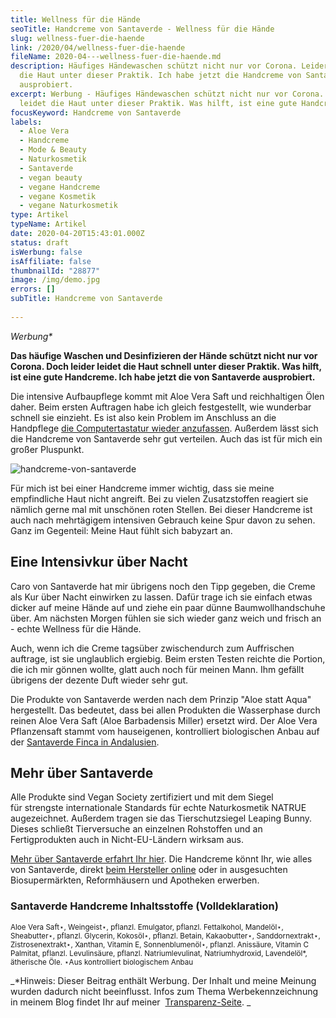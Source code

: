 ```yaml
---
title: Wellness für die Hände
seoTitle: Handcreme von Santaverde - Wellness für die Hände
slug: wellness-fuer-die-haende
link: /2020/04/wellness-fuer-die-haende
fileName: 2020-04---wellness-fuer-die-haende.md
description: Häufiges Händewaschen schützt nicht nur vor Corona. Leider leidet
  die Haut unter dieser Praktik. Ich habe jetzt die Handcreme von Santaverde
  ausprobiert.
excerpt: Werbung - Häufiges Händewaschen schützt nicht nur vor Corona. Leider
  leidet die Haut unter dieser Praktik. Was hilft, ist eine gute Handcreme.
focusKeyword: Handcreme von Santaverde
labels:
  - Aloe Vera
  - Handcreme
  - Mode & Beauty
  - Naturkosmetik
  - Santaverde
  - vegan beauty
  - vegane Handcreme
  - vegane Kosmetik
  - vegane Naturkosmetik
type: Artikel
typeName: Artikel
date: 2020-04-20T15:43:01.000Z
status: draft
isWerbung: false
isAffiliate: false
thumbnailId: "28877"
image: /img/demo.jpg
errors: []
subTitle: Handcreme von Santaverde
  
---
```


_Werbung\*_

**Das häufige Waschen und Desinfizieren der Hände schützt nicht nur vor Corona.
Doch leider leidet die Haut schnell unter dieser Praktik. Was hilft, ist eine
gute Handcreme. Ich habe jetzt die von Santaverde ausprobiert.**

Die intensive Aufbaupflege kommt mit Aloe Vera Saft und reichhaltigen Ölen
daher. Beim ersten Auftragen habe ich gleich festgestellt, wie wunderbar schnell
sie einzieht. Es ist also kein Problem im Anschluss an die Handpflege
[die Computertastatur wieder anzufassen](/2020/04/homeoffice-beauty-lieblinge/).
Außerdem lässt sich die Handcreme von Santaverde sehr gut verteilen. Auch das
ist für mich ein großer Pluspunkt.

![handcreme-von-santaverde](http://cardamonchai.com/wp-content/uploads/2020/04/santaverde-handcreme222-400x533.jpg)

Für mich ist bei einer Handcreme immer wichtig, dass sie meine empfindliche Haut
nicht angreift. Bei zu vielen Zusatzstoffen reagiert sie nämlich gerne mal mit
unschönen roten Stellen. Bei dieser Handcreme ist auch nach mehrtägigem
intensiven Gebrauch keine Spur davon zu sehen. Ganz im Gegenteil: Meine Haut
fühlt sich babyzart an.

## Eine Intensivkur über Nacht

Caro von Santaverde hat mir übrigens noch den Tipp gegeben, die Creme als Kur
über Nacht einwirken zu lassen. Dafür trage ich sie einfach etwas dicker auf
meine Hände auf und ziehe ein paar dünne Baumwollhandschuhe über. Am nächsten
Morgen fühlen sie sich wieder ganz weich und frisch an - echte Wellness für die
Hände.

Auch, wenn ich die Creme tagsüber zwischendurch zum Auffrischen auftrage, ist
sie unglaublich ergiebig. Beim ersten Testen reichte die Portion, die ich mir
gönnen wollte, glatt auch noch für meinen Mann. Ihm gefällt übrigens der dezente
Duft wieder sehr gut.

Die Produkte von Santaverde werden nach dem Prinzip "Aloe statt Aqua"
hergestellt. Das bedeutet, dass bei allen Produkten die Wasserphase durch reinen
Aloe Vera Saft (Aloe Barbadensis Miller) ersetzt wird. Der Aloe Vera
Pflanzensaft stammt vom hauseigenen, kontrolliert biologischen Anbau auf der
[Santaverde Finca in Andalusien](/2019/07/santaverde-finca-aloe-vera/).

## Mehr über Santaverde

Alle Produkte sind Vegan Society zertifiziert und mit dem Siegel für strengste
internationale Standards für echte Naturkosmetik NATRUE augezeichnet. Außerdem
tragen sie das Tierschutzsiegel Leaping Bunny. Dieses schließt Tierversuche an
einzelnen Rohstoffen und an Fertigprodukten auch in Nicht-EU-Ländern wirksam
aus.

[Mehr über Santaverde erfahrt Ihr hier](/tag/santaverde/). Die Handcreme könnt
Ihr, wie alles von Santaverde, direkt
[beim Hersteller online](https://www.santaverde.de/?gclid=EAIaIQobChMI8aK3w6n36AIVWeDtCh1LSQZJEAAYASAAEgL_xvD_BwE)
oder in ausgesuchten Biosupermärkten, Reformhäusern und Apotheken erwerben.
<small></small>

### Santaverde Handcreme Inhaltsstoffe (Volldeklaration)

<small>Aloe Vera Saft⋆, Weingeist⋆, pflanzl. Emulgator, pflanzl. Fettalkohol,
Mandelöl⋆, Sheabutter⋆, pflanzl. Glycerin, Kokosöl⋆, pflanzl. Betain,
Kakaobutter⋆, Sanddornextrakt⋆, Zistrosenextrakt⋆, Xanthan, Vitamin E,
Sonnenblumenöl⋆, pflanzl. Anissäure, Vitamin C Palmitat, pflanzl. Levulinsäure,
pflanzl. Natriumlevulinat, Natriumhydroxid, Lavendelöl\*, ätherische Öle. ⋆Aus
kontrolliert biologischem Anbau</small>

_\*Hinweis: Dieser Beitrag enthält Werbung. Der Inhalt und meine Meinung wurden
dadurch nicht beeinflusst. Infos zum Thema Werbekennzeichnung in meinem Blog
findet Ihr auf meiner  [Transparenz-Seite](/werbung/). _

  